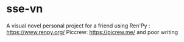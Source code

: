 # sse-vn
A visual novel personal project for a friend using Ren'Py : https://www.renpy.org/
Piccrew: https://picrew.me/
and poor writing 
